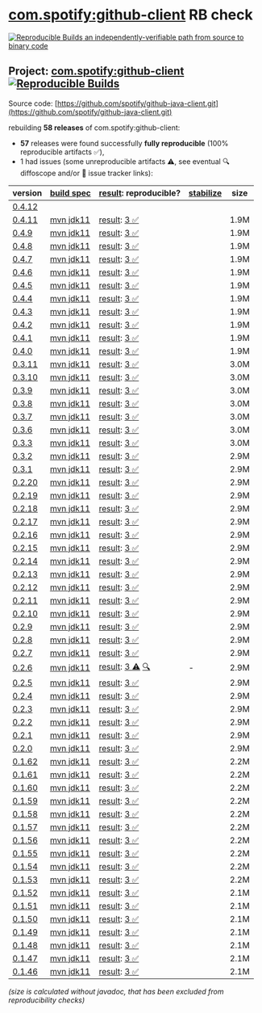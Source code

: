 [com.spotify:github-client](https://central.sonatype.com/artifact/com.spotify/github-client/versions) RB check
=======

[![Reproducible Builds](https://reproducible-builds.org/images/logos/rb.svg) an independently-verifiable path from source to binary code](https://reproducible-builds.org/)

## Project: [com.spotify:github-client](https://central.sonatype.com/artifact/com.spotify/github-client/versions) [![Reproducible Builds](https://img.shields.io/endpoint?url=https://raw.githubusercontent.com/jvm-repo-rebuild/reproducible-central/master/content/com/spotify/github-client/badge.json)](https://github.com/jvm-repo-rebuild/reproducible-central/blob/master/content/com/spotify/github-client/README.md)

Source code: [https://github.com/spotify/github-java-client.git](https://github.com/spotify/github-java-client.git)

rebuilding **58 releases** of com.spotify:github-client:
- **57** releases were found successfully **fully reproducible** (100% reproducible artifacts :white_check_mark:),
- 1 had issues (some unreproducible artifacts :warning:, see eventual :mag: diffoscope and/or :memo: issue tracker links):

| version | [build spec](/BUILDSPEC.md) | [result](https://reproducible-builds.org/docs/jvm/): reproducible? | [stabilize](https://github.com/google/oss-rebuild/blob/main/cmd/stabilize/README.md) | size |
| -- | --------- | ------ | ------ | -- |
| [0.4.12](https://central.sonatype.com/artifact/com.spotify/github-client/0.4.12/pom) | | | |
| [0.4.11](https://central.sonatype.com/artifact/com.spotify/github-client/0.4.11/pom) | [mvn jdk11](github-client-0.4.11.buildspec) | [result](github-client-0.4.11.buildinfo): [3 :white_check_mark: ](github-client-0.4.11.buildcompare) | | 1.9M |
| [0.4.9](https://central.sonatype.com/artifact/com.spotify/github-client/0.4.9/pom) | [mvn jdk11](github-client-0.4.9.buildspec) | [result](github-client-0.4.9.buildinfo): [3 :white_check_mark: ](github-client-0.4.9.buildcompare) | | 1.9M |
| [0.4.8](https://central.sonatype.com/artifact/com.spotify/github-client/0.4.8/pom) | [mvn jdk11](github-client-0.4.8.buildspec) | [result](github-client-0.4.8.buildinfo): [3 :white_check_mark: ](github-client-0.4.8.buildcompare) | | 1.9M |
| [0.4.7](https://central.sonatype.com/artifact/com.spotify/github-client/0.4.7/pom) | [mvn jdk11](github-client-0.4.7.buildspec) | [result](github-client-0.4.7.buildinfo): [3 :white_check_mark: ](github-client-0.4.7.buildcompare) | | 1.9M |
| [0.4.6](https://central.sonatype.com/artifact/com.spotify/github-client/0.4.6/pom) | [mvn jdk11](github-client-0.4.6.buildspec) | [result](github-client-0.4.6.buildinfo): [3 :white_check_mark: ](github-client-0.4.6.buildcompare) | | 1.9M |
| [0.4.5](https://central.sonatype.com/artifact/com.spotify/github-client/0.4.5/pom) | [mvn jdk11](github-client-0.4.5.buildspec) | [result](github-client-0.4.5.buildinfo): [3 :white_check_mark: ](github-client-0.4.5.buildcompare) | | 1.9M |
| [0.4.4](https://central.sonatype.com/artifact/com.spotify/github-client/0.4.4/pom) | [mvn jdk11](github-client-0.4.4.buildspec) | [result](github-client-0.4.4.buildinfo): [3 :white_check_mark: ](github-client-0.4.4.buildcompare) | | 1.9M |
| [0.4.3](https://central.sonatype.com/artifact/com.spotify/github-client/0.4.3/pom) | [mvn jdk11](github-client-0.4.3.buildspec) | [result](github-client-0.4.3.buildinfo): [3 :white_check_mark: ](github-client-0.4.3.buildcompare) | | 1.9M |
| [0.4.2](https://central.sonatype.com/artifact/com.spotify/github-client/0.4.2/pom) | [mvn jdk11](github-client-0.4.2.buildspec) | [result](github-client-0.4.2.buildinfo): [3 :white_check_mark: ](github-client-0.4.2.buildcompare) | | 1.9M |
| [0.4.1](https://central.sonatype.com/artifact/com.spotify/github-client/0.4.1/pom) | [mvn jdk11](github-client-0.4.1.buildspec) | [result](github-client-0.4.1.buildinfo): [3 :white_check_mark: ](github-client-0.4.1.buildcompare) | | 1.9M |
| [0.4.0](https://central.sonatype.com/artifact/com.spotify/github-client/0.4.0/pom) | [mvn jdk11](github-client-0.4.0.buildspec) | [result](github-client-0.4.0.buildinfo): [3 :white_check_mark: ](github-client-0.4.0.buildcompare) | | 1.9M |
| [0.3.11](https://central.sonatype.com/artifact/com.spotify/github-client/0.3.11/pom) | [mvn jdk11](github-client-0.3.11.buildspec) | [result](github-client-0.3.11.buildinfo): [3 :white_check_mark: ](github-client-0.3.11.buildcompare) | | 3.0M |
| [0.3.10](https://central.sonatype.com/artifact/com.spotify/github-client/0.3.10/pom) | [mvn jdk11](github-client-0.3.10.buildspec) | [result](github-client-0.3.10.buildinfo): [3 :white_check_mark: ](github-client-0.3.10.buildcompare) | | 3.0M |
| [0.3.9](https://central.sonatype.com/artifact/com.spotify/github-client/0.3.9/pom) | [mvn jdk11](github-client-0.3.9.buildspec) | [result](github-client-0.3.9.buildinfo): [3 :white_check_mark: ](github-client-0.3.9.buildcompare) | | 3.0M |
| [0.3.8](https://central.sonatype.com/artifact/com.spotify/github-client/0.3.8/pom) | [mvn jdk11](github-client-0.3.8.buildspec) | [result](github-client-0.3.8.buildinfo): [3 :white_check_mark: ](github-client-0.3.8.buildcompare) | | 3.0M |
| [0.3.7](https://central.sonatype.com/artifact/com.spotify/github-client/0.3.7/pom) | [mvn jdk11](github-client-0.3.7.buildspec) | [result](github-client-0.3.7.buildinfo): [3 :white_check_mark: ](github-client-0.3.7.buildcompare) | | 3.0M |
| [0.3.6](https://central.sonatype.com/artifact/com.spotify/github-client/0.3.6/pom) | [mvn jdk11](github-client-0.3.6.buildspec) | [result](github-client-0.3.6.buildinfo): [3 :white_check_mark: ](github-client-0.3.6.buildcompare) | | 3.0M |
| [0.3.3](https://central.sonatype.com/artifact/com.spotify/github-client/0.3.3/pom) | [mvn jdk11](github-client-0.3.3.buildspec) | [result](github-client-0.3.3.buildinfo): [3 :white_check_mark: ](github-client-0.3.3.buildcompare) | | 3.0M |
| [0.3.2](https://central.sonatype.com/artifact/com.spotify/github-client/0.3.2/pom) | [mvn jdk11](github-client-0.3.2.buildspec) | [result](github-client-0.3.2.buildinfo): [3 :white_check_mark: ](github-client-0.3.2.buildcompare) | | 2.9M |
| [0.3.1](https://central.sonatype.com/artifact/com.spotify/github-client/0.3.1/pom) | [mvn jdk11](github-client-0.3.1.buildspec) | [result](github-client-0.3.1.buildinfo): [3 :white_check_mark: ](github-client-0.3.1.buildcompare) | | 2.9M |
| [0.2.20](https://central.sonatype.com/artifact/com.spotify/github-client/0.2.20/pom) | [mvn jdk11](github-client-0.2.20.buildspec) | [result](github-client-0.2.20.buildinfo): [3 :white_check_mark: ](github-client-0.2.20.buildcompare) | | 2.9M |
| [0.2.19](https://central.sonatype.com/artifact/com.spotify/github-client/0.2.19/pom) | [mvn jdk11](github-client-0.2.19.buildspec) | [result](github-client-0.2.19.buildinfo): [3 :white_check_mark: ](github-client-0.2.19.buildcompare) | | 2.9M |
| [0.2.18](https://central.sonatype.com/artifact/com.spotify/github-client/0.2.18/pom) | [mvn jdk11](github-client-0.2.18.buildspec) | [result](github-client-0.2.18.buildinfo): [3 :white_check_mark: ](github-client-0.2.18.buildcompare) | | 2.9M |
| [0.2.17](https://central.sonatype.com/artifact/com.spotify/github-client/0.2.17/pom) | [mvn jdk11](github-client-0.2.17.buildspec) | [result](github-client-0.2.17.buildinfo): [3 :white_check_mark: ](github-client-0.2.17.buildcompare) | | 2.9M |
| [0.2.16](https://central.sonatype.com/artifact/com.spotify/github-client/0.2.16/pom) | [mvn jdk11](github-client-0.2.16.buildspec) | [result](github-client-0.2.16.buildinfo): [3 :white_check_mark: ](github-client-0.2.16.buildcompare) | | 2.9M |
| [0.2.15](https://central.sonatype.com/artifact/com.spotify/github-client/0.2.15/pom) | [mvn jdk11](github-client-0.2.15.buildspec) | [result](github-client-0.2.15.buildinfo): [3 :white_check_mark: ](github-client-0.2.15.buildcompare) | | 2.9M |
| [0.2.14](https://central.sonatype.com/artifact/com.spotify/github-client/0.2.14/pom) | [mvn jdk11](github-client-0.2.14.buildspec) | [result](github-client-0.2.14.buildinfo): [3 :white_check_mark: ](github-client-0.2.14.buildcompare) | | 2.9M |
| [0.2.13](https://central.sonatype.com/artifact/com.spotify/github-client/0.2.13/pom) | [mvn jdk11](github-client-0.2.13.buildspec) | [result](github-client-0.2.13.buildinfo): [3 :white_check_mark: ](github-client-0.2.13.buildcompare) | | 2.9M |
| [0.2.12](https://central.sonatype.com/artifact/com.spotify/github-client/0.2.12/pom) | [mvn jdk11](github-client-0.2.12.buildspec) | [result](github-client-0.2.12.buildinfo): [3 :white_check_mark: ](github-client-0.2.12.buildcompare) | | 2.9M |
| [0.2.11](https://central.sonatype.com/artifact/com.spotify/github-client/0.2.11/pom) | [mvn jdk11](github-client-0.2.11.buildspec) | [result](github-client-0.2.11.buildinfo): [3 :white_check_mark: ](github-client-0.2.11.buildcompare) | | 2.9M |
| [0.2.10](https://central.sonatype.com/artifact/com.spotify/github-client/0.2.10/pom) | [mvn jdk11](github-client-0.2.10.buildspec) | [result](github-client-0.2.10.buildinfo): [3 :white_check_mark: ](github-client-0.2.10.buildcompare) | | 2.9M |
| [0.2.9](https://central.sonatype.com/artifact/com.spotify/github-client/0.2.9/pom) | [mvn jdk11](github-client-0.2.9.buildspec) | [result](github-client-0.2.9.buildinfo): [3 :white_check_mark: ](github-client-0.2.9.buildcompare) | | 2.9M |
| [0.2.8](https://central.sonatype.com/artifact/com.spotify/github-client/0.2.8/pom) | [mvn jdk11](github-client-0.2.8.buildspec) | [result](github-client-0.2.8.buildinfo): [3 :white_check_mark: ](github-client-0.2.8.buildcompare) | | 2.9M |
| [0.2.7](https://central.sonatype.com/artifact/com.spotify/github-client/0.2.7/pom) | [mvn jdk11](github-client-0.2.7.buildspec) | [result](github-client-0.2.7.buildinfo): [3 :white_check_mark: ](github-client-0.2.7.buildcompare) | | 2.9M |
| [0.2.6](https://central.sonatype.com/artifact/com.spotify/github-client/0.2.6/pom) | [mvn jdk11](github-client-0.2.6.buildspec) | [result](github-client-0.2.6.buildinfo): [ 3 :warning:](github-client-0.2.6.buildcompare) [:mag:](github-client-0.2.6.diffoscope) | - | 2.9M |
| [0.2.5](https://central.sonatype.com/artifact/com.spotify/github-client/0.2.5/pom) | [mvn jdk11](github-client-0.2.5.buildspec) | [result](github-client-0.2.5.buildinfo): [3 :white_check_mark: ](github-client-0.2.5.buildcompare) | | 2.9M |
| [0.2.4](https://central.sonatype.com/artifact/com.spotify/github-client/0.2.4/pom) | [mvn jdk11](github-client-0.2.4.buildspec) | [result](github-client-0.2.4.buildinfo): [3 :white_check_mark: ](github-client-0.2.4.buildcompare) | | 2.9M |
| [0.2.3](https://central.sonatype.com/artifact/com.spotify/github-client/0.2.3/pom) | [mvn jdk11](github-client-0.2.3.buildspec) | [result](github-client-0.2.3.buildinfo): [3 :white_check_mark: ](github-client-0.2.3.buildcompare) | | 2.9M |
| [0.2.2](https://central.sonatype.com/artifact/com.spotify/github-client/0.2.2/pom) | [mvn jdk11](github-client-0.2.2.buildspec) | [result](github-client-0.2.2.buildinfo): [3 :white_check_mark: ](github-client-0.2.2.buildcompare) | | 2.9M |
| [0.2.1](https://central.sonatype.com/artifact/com.spotify/github-client/0.2.1/pom) | [mvn jdk11](github-client-0.2.1.buildspec) | [result](github-client-0.2.1.buildinfo): [3 :white_check_mark: ](github-client-0.2.1.buildcompare) | | 2.9M |
| [0.2.0](https://central.sonatype.com/artifact/com.spotify/github-client/0.2.0/pom) | [mvn jdk11](github-client-0.2.0.buildspec) | [result](github-client-0.2.0.buildinfo): [3 :white_check_mark: ](github-client-0.2.0.buildcompare) | | 2.9M |
| [0.1.62](https://central.sonatype.com/artifact/com.spotify/github-client/0.1.62/pom) | [mvn jdk11](github-client-0.1.62.buildspec) | [result](github-client-0.1.62.buildinfo): [3 :white_check_mark: ](github-client-0.1.62.buildcompare) | | 2.2M |
| [0.1.61](https://central.sonatype.com/artifact/com.spotify/github-client/0.1.61/pom) | [mvn jdk11](github-client-0.1.61.buildspec) | [result](github-client-0.1.61.buildinfo): [3 :white_check_mark: ](github-client-0.1.61.buildcompare) | | 2.2M |
| [0.1.60](https://central.sonatype.com/artifact/com.spotify/github-client/0.1.60/pom) | [mvn jdk11](github-client-0.1.60.buildspec) | [result](github-client-0.1.60.buildinfo): [3 :white_check_mark: ](github-client-0.1.60.buildcompare) | | 2.2M |
| [0.1.59](https://central.sonatype.com/artifact/com.spotify/github-client/0.1.59/pom) | [mvn jdk11](github-client-0.1.59.buildspec) | [result](github-client-0.1.59.buildinfo): [3 :white_check_mark: ](github-client-0.1.59.buildcompare) | | 2.2M |
| [0.1.58](https://central.sonatype.com/artifact/com.spotify/github-client/0.1.58/pom) | [mvn jdk11](github-client-0.1.58.buildspec) | [result](github-client-0.1.58.buildinfo): [3 :white_check_mark: ](github-client-0.1.58.buildcompare) | | 2.2M |
| [0.1.57](https://central.sonatype.com/artifact/com.spotify/github-client/0.1.57/pom) | [mvn jdk11](github-client-0.1.57.buildspec) | [result](github-client-0.1.57.buildinfo): [3 :white_check_mark: ](github-client-0.1.57.buildcompare) | | 2.2M |
| [0.1.56](https://central.sonatype.com/artifact/com.spotify/github-client/0.1.56/pom) | [mvn jdk11](github-client-0.1.56.buildspec) | [result](github-client-0.1.56.buildinfo): [3 :white_check_mark: ](github-client-0.1.56.buildcompare) | | 2.2M |
| [0.1.55](https://central.sonatype.com/artifact/com.spotify/github-client/0.1.55/pom) | [mvn jdk11](github-client-0.1.55.buildspec) | [result](github-client-0.1.55.buildinfo): [3 :white_check_mark: ](github-client-0.1.55.buildcompare) | | 2.2M |
| [0.1.54](https://central.sonatype.com/artifact/com.spotify/github-client/0.1.54/pom) | [mvn jdk11](github-client-0.1.54.buildspec) | [result](github-client-0.1.54.buildinfo): [3 :white_check_mark: ](github-client-0.1.54.buildcompare) | | 2.2M |
| [0.1.53](https://central.sonatype.com/artifact/com.spotify/github-client/0.1.53/pom) | [mvn jdk11](github-client-0.1.53.buildspec) | [result](github-client-0.1.53.buildinfo): [3 :white_check_mark: ](github-client-0.1.53.buildcompare) | | 2.2M |
| [0.1.52](https://central.sonatype.com/artifact/com.spotify/github-client/0.1.52/pom) | [mvn jdk11](github-client-0.1.52.buildspec) | [result](github-client-0.1.52.buildinfo): [3 :white_check_mark: ](github-client-0.1.52.buildcompare) | | 2.1M |
| [0.1.51](https://central.sonatype.com/artifact/com.spotify/github-client/0.1.51/pom) | [mvn jdk11](github-client-0.1.51.buildspec) | [result](github-client-0.1.51.buildinfo): [3 :white_check_mark: ](github-client-0.1.51.buildcompare) | | 2.1M |
| [0.1.50](https://central.sonatype.com/artifact/com.spotify/github-client/0.1.50/pom) | [mvn jdk11](github-client-0.1.50.buildspec) | [result](github-client-0.1.50.buildinfo): [3 :white_check_mark: ](github-client-0.1.50.buildcompare) | | 2.1M |
| [0.1.49](https://central.sonatype.com/artifact/com.spotify/github-client/0.1.49/pom) | [mvn jdk11](github-client-0.1.49.buildspec) | [result](github-client-0.1.49.buildinfo): [3 :white_check_mark: ](github-client-0.1.49.buildcompare) | | 2.1M |
| [0.1.48](https://central.sonatype.com/artifact/com.spotify/github-client/0.1.48/pom) | [mvn jdk11](github-client-0.1.48.buildspec) | [result](github-client-0.1.48.buildinfo): [3 :white_check_mark: ](github-client-0.1.48.buildcompare) | | 2.1M |
| [0.1.47](https://central.sonatype.com/artifact/com.spotify/github-client/0.1.47/pom) | [mvn jdk11](github-client-0.1.47.buildspec) | [result](github-client-0.1.47.buildinfo): [3 :white_check_mark: ](github-client-0.1.47.buildcompare) | | 2.1M |
| [0.1.46](https://central.sonatype.com/artifact/com.spotify/github-client/0.1.46/pom) | [mvn jdk11](github-client-0.1.46.buildspec) | [result](github-client-0.1.46.buildinfo): [3 :white_check_mark: ](github-client-0.1.46.buildcompare) | | 2.1M |

<i>(size is calculated without javadoc, that has been excluded from reproducibility checks)</i>

